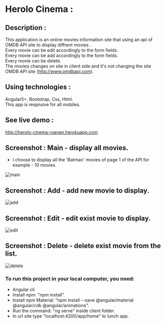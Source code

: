# Herolo Cinema :

## Description :

This application is an online movies information site that using an api of OMDB API site to display diffrent movies .<br />
Every movie can be edit accordingly to the form fields.<br />
Every movie can be add accordingly to the form fields.<br />
Every movie can be delete.<br />
The movies changes on site in client side and it's not changing the site OMDB API site (http://www.omdbapi.com).<br />


## Using technologies :

Angular5+, Bootstrap, Css, Html.<br />
This app is respnsive for all mobiles.


## See live demo :
http://herolo-cinema-rueven.herokuapp.com


## Screenshot : Main - display all movies.</br>
* I choose to display all the 'Batman' movies of page 1 of the API for example - 10 movies.

![main](https://user-images.githubusercontent.com/40452887/52342573-7a415c00-2a1e-11e9-986a-048a2cc40e12.png)

## Screenshot : Add - add new movie to display.

![add](https://user-images.githubusercontent.com/40452887/52342768-ecb23c00-2a1e-11e9-9c2b-2c2c6a519e79.png)

## Screenshot : Edit - edit exist movie to display.

![edit](https://user-images.githubusercontent.com/40452887/52342852-313dd780-2a1f-11e9-8d0c-5be82ea6c5a8.png)

## Screenshot : Delete - delete exist movie from the list.

![delete](https://user-images.githubusercontent.com/40452887/52342927-63e7d000-2a1f-11e9-9238-c6fe0616c507.png)

### To run this project in your local computer, you need:
* Angular cli
* Install npm: "npm install".
* Install npm Material: "npm install --save @angular/material @angular/cdk @angular/animations".
* Run the command: "ng serve" inside client folder.
* In url site type "localhost:4200/app/home" to lunch app.







